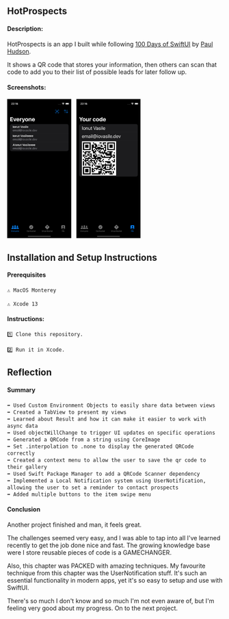 ## HotProspects

#### Description:

HotProspects is an app I built while following [100 Days of SwiftUI](https://www.hackingwithswift.com/100/swiftui) by [Paul Hudson](https://www.twitter.com/twostraws).

It shows a QR code that stores your information, then others can scan that code to add you to their list of possible leads for later follow up.

#### Screenshots:

<section align="left">
<img src="Screenshots/prospects.png" alt="Prospects Screen" width="150"/>
&nbsp;
<img src="Screenshots/qr.png" alt="QR Screen" width="150"/>
</section>

## Installation and Setup Instructions

#### Prerequisites

    ⚠️ MacOS Monterey

    ⚠️ Xcode 13

#### Instructions:

    1️⃣ Clone this repository.

    2️⃣ Run it in Xcode.

## Reflection

#### Summary

    ➡️ Used Custom Environment Objects to easily share data between views
    ➡️ Created a TabView to present my views
    ➡️ Learned about Result and how it can make it easier to work with async data
    ➡️ Used objectWillChange to trigger UI updates on specific operations
    ➡️ Generated a QRCode from a string using CoreImage
    ➡️ Set .interpolation to .none to display the generated QRCode correctly
    ➡️ Created a context menu to allow the user to save the qr code to their gallery
    ➡️ Used Swift Package Manager to add a QRCode Scanner dependency
    ➡️ Implemented a Local Notification system using UserNotification, allowing the user to set a reminder to contact prospects
    ➡️ Added multiple buttons to the item swipe menu

#### Conclusion

Another project finished and man, it feels great.

The challenges seemed very easy, and I was able to tap into all I've learned recently to get the job done nice and fast. The growing knowledge base were I store reusable pieces of code is a GAMECHANGER.

Also, this chapter was PACKED with amazing techniques. My favourite technique from this chapter was the UserNotification stuff. It's such an essential functionality in modern apps, yet it's so easy to setup and use with SwiftUI.

There's so much I don't know and so much I'm not even aware of, but I'm feeling very good about my progress. On to the next project.
